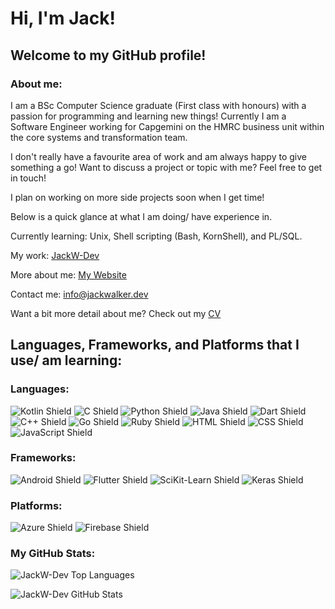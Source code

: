 # Hi, I'm Jack!

## Welcome to my GitHub profile!

### About me:
I am a BSc Computer Science graduate (First class with honours) with a passion for programming and learning new things!
Currently I am a Software Engineer working for Capgemini on the HMRC business unit within the core systems and transformation team.

I don't really have a favourite area of work and am always happy to give something a go!
Want to discuss a project or topic with me? Feel free to get in touch!

I plan on working on more side projects soon when I get time!

Below is a quick glance at what I am doing/ have experience in.

Currently learning: Unix, Shell scripting (Bash, KornShell), and PL/SQL.

My work: [JackW-Dev](https://github.com/JackW-Dev?tab=repositories)

More about me: [My Website](https://jackwalker.dev/)

Contact me: info@jackwalker.dev

Want a bit more detail about me? Check out my [CV](https://raw.githubusercontent.com/JackW-Dev/JackW-Dev.github.io/main/Jack%20Walker%20CV.pdf)

## Languages, Frameworks, and Platforms that I use/ am learning:

### Languages:

![Kotlin Shield](https://img.shields.io/badge/Code-Kotlin-teal?style=flat-square&logoColor=white&logo=Kotlin)
![C Shield](https://img.shields.io/badge/Code-C-teal?style=flat-square&logoColor=white&logo=C)
![Python Shield](https://img.shields.io/badge/Code-Python-teal?style=flat-square&logoColor=white&logo=Python)
![Java Shield](https://img.shields.io/badge/Code-Java-teal?style=flat-square&logoColor=whitee&logo=Java)
![Dart Shield](https://img.shields.io/badge/Code-Dart-teal?style=flat-square&logoColor=white&logo=Dart)
![C++ Shield](https://img.shields.io/badge/Code-C++-teal?style=flat-square&logoColor=white&logo=C%2b%2b)
![Go Shield](https://img.shields.io/badge/Code-Go-teal?style=flat-square&logoColor=white&logo=Go)
![Ruby Shield](https://img.shields.io/badge/Code-Ruby-teal?style=flat-square&logoColor=white&logo=Ruby)
![HTML Shield](https://img.shields.io/badge/Code-HTML-teal?style=flat-square&logoColor=white&logo=HTML5)
![CSS Shield](https://img.shields.io/badge/Code-CSS-teal?style=flat-square&logoColor=white&logo=CSS3)
![JavaScript Shield](https://img.shields.io/badge/Code-JavaScript-teal?style=flat-square&logoColor=white&logo=JavaScript)


### Frameworks:

![Android Shield](https://img.shields.io/badge/Framework-Android-mediumpurple?style=flat-square&logoColor=white&logo=Android)
![Flutter Shield](https://img.shields.io/badge/Framework-Flutter-mediumpurple?style=flat-square&logoColor=white&logo=Flutter)
![SciKit-Learn Shield](https://img.shields.io/badge/Framework-SciKit--Learn-mediumpurple?style=flat-square&logoColor=white&logo=SciKit-Learn)
![Keras Shield](https://img.shields.io/badge/Framework-Keras-mediumpurple?style=flat-square&logoColor=white&logo=Keras)


### Platforms:

![Azure Shield](https://img.shields.io/badge/Platform-Azure-indigo?style=flat-square&logoColor=white&logo=Microsoft-Azure)
![Firebase Shield](https://img.shields.io/badge/Platform-Firebase-indigo?style=flat-square&logoColor=white&logo=Firebase)

### My GitHub Stats:

![JackW-Dev Top Languages](https://github-readme-stats.vercel.app/api/top-langs/?username=JackW-Dev&theme=onedark&show_icons=true&layout=compact&langs_count=8&hide=javascript,html,css,cmake,php,jupyter%20notebook)

![JackW-Dev GitHub Stats](https://github-readme-stats.vercel.app/api?username=JackW-Dev&theme=onedark&show_icons=true&&count_private=true&include_all_commits=true)

